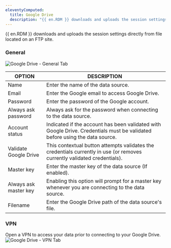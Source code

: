 ```yaml
---
eleventyComputed:
  title: Google Drive
  description: "{{ en.RDM }} downloads and uploads the session settings directly from file located on an FTP site."
---
```

{{ en.RDM }} downloads and uploads the session settings directly from file located on an FTP site.

### General

![Google Drive - General Tab](https://cdnweb.devolutions.net/docs/en/rdm/windows/clip3622.png)

| OPTION              | DESCRIPTION |
|---------------------|-------------|
| Name                | Enter the name of the data source.             |
| Email               | Enter the Google email to access Google Drive. |
| Password            | Enter the password of the Google account.      |
| Always ask password | Always ask for the password when connecting to the data source. |
| Account status      | Indicated if the account has been validated with Google Drive. Credentials must be validated before using the data source. |
| Validate Google Drive | This contextual button attempts validates the credentials currently in use (or removes currently validated credentials). |
| Master key          | Enter the master key of the data source (If enabled).           |
| Always ask master key | Enabling this option will prompt for a master key whenever you are connecting to the data source. |
| Filename            | Enter the Google Drive path of the data source's file.          |

### VPN

Open a VPN to access your data prior to connecting to your Google Drive.
![Google Drive - VPN Tab](https://cdnweb.devolutions.net/docs/en/rdm/windows/RDMWin2200.png)
